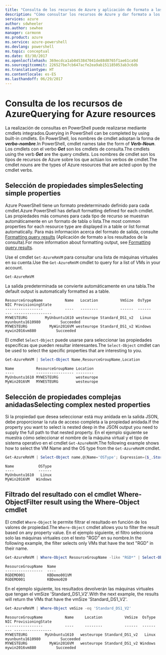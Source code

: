 ```yaml
---
title: "Consulta de los recursos de Azure y aplicación de formato a los resultados | Microsoft Docs"
description: "Cómo consultar los recursos de Azure y dar formato a los resultados."
services: azure
author: sdwheeler
ms.author: sewhee
manager: carmonm
ms.product: azure
ms.service: azure-powershell
ms.devlang: powershell
ms.topic: conceptual
ms.date: 03/30/2017
ms.openlocfilehash: 369ecdca1ab0453847041de88d0765f1ae61ca9d
ms.sourcegitcommit: 226527be7cb647acfe2ea9ab151185053ab3c6db
ms.translationtype: HT
ms.contentlocale: es-ES
ms.lasthandoff: 06/29/2017
---
```

# <a name="querying-for-azure-resources"></a><span data-ttu-id="93831-103">Consulta de los recursos de Azure</span><span class="sxs-lookup"><span data-stu-id="93831-103">Querying for Azure resources</span></span>

<span data-ttu-id="93831-104">La realización de consultas en PowerShell puede realizarse mediante cmdlets integrados.</span><span class="sxs-lookup"><span data-stu-id="93831-104">Querying in PowerShell can be completed by using built-in cmdlets.</span></span> <span data-ttu-id="93831-105">En PowerShell, los nombres de cmdlet adoptan la forma de **_verbo-nombre_**.</span><span class="sxs-lookup"><span data-stu-id="93831-105">In PowerShell, cmdlet names take the form of **_Verb-Noun_**.</span></span> <span data-ttu-id="93831-106">Los cmdlets con el verbo **_Get_** son los cmdlets de consulta.</span><span class="sxs-lookup"><span data-stu-id="93831-106">The cmdlets using the verb **_Get_** are the query cmdlets.</span></span> <span data-ttu-id="93831-107">Los nombres de cmdlet son los tipos de recursos de Azure sobre los que actúan los verbos de cmdlet.</span><span class="sxs-lookup"><span data-stu-id="93831-107">The cmdlet nouns are the types of Azure resources that are acted upon by the cmdlet verbs.</span></span>


## <a name="selecting-simple-properties"></a><span data-ttu-id="93831-108">Selección de propiedades simples</span><span class="sxs-lookup"><span data-stu-id="93831-108">Selecting simple properties</span></span>

<span data-ttu-id="93831-109">Azure PowerShell tiene un formato predeterminado definido para cada cmdlet.</span><span class="sxs-lookup"><span data-stu-id="93831-109">Azure PowerShell has default formatting defined for each cmdlet.</span></span> <span data-ttu-id="93831-110">Las propiedades más comunes para cada tipo de recurso se muestran automáticamente en un formato de tabla o lista.</span><span class="sxs-lookup"><span data-stu-id="93831-110">The most common properties for each resource type are displayed in a table or list format automatically.</span></span> <span data-ttu-id="93831-111">Para más información acerca del formato de salida, consulte [Formatting query results](formatting-output.md) (Aplicación de formato a los resultados de la consulta).</span><span class="sxs-lookup"><span data-stu-id="93831-111">For more information about formatting output, see [Formatting query results](formatting-output.md).</span></span>

<span data-ttu-id="93831-112">Use el cmdlet `Get-AzureRmVM` para consultar una lista de máquinas virtuales en su cuenta.</span><span class="sxs-lookup"><span data-stu-id="93831-112">Use the `Get-AzureRmVM` cmdlet to query for a list of VMs in your account.</span></span>

```powershell
Get-AzureRmVM
```

<span data-ttu-id="93831-113">La salida predeterminada se convierte automáticamente en una tabla.</span><span class="sxs-lookup"><span data-stu-id="93831-113">The default output is automatically formatted as a table.</span></span>

```
ResourceGroupName          Name   Location          VmSize  OsType              NIC ProvisioningState
-----------------          ----   --------          ------  ------              --- -----------------
MYWESTEURG        MyUnbuntu1610 westeurope Standard_DS1_v2   Linux myunbuntu1610980         Succeeded
MYWESTEURG          MyWin2016VM westeurope Standard_DS1_v2 Windows   mywin2016vm880         Succeeded
```

<span data-ttu-id="93831-114">El cmdlet `Select-Object` puede usarse para seleccionar las propiedades específicas que pueden resultar interesantes.</span><span class="sxs-lookup"><span data-stu-id="93831-114">The `Select-Object` cmdlet can be used to select the specific properties that are interesting to you.</span></span>

```powershell
Get-AzureRmVM | Select-Object Name,ResourceGroupName,Location
```

```
Name          ResourceGroupName Location
----          ----------------- --------
MyUnbuntu1610 MYWESTEURG        westeurope
MyWin2016VM   MYWESTEURG        westeurope
```

## <a name="selecting-complex-nested-properties"></a><span data-ttu-id="93831-115">Selección de propiedades complejas anidadas</span><span class="sxs-lookup"><span data-stu-id="93831-115">Selecting complex nested properties</span></span>

<span data-ttu-id="93831-116">Si la propiedad que desea seleccionar está muy anidada en la salida JSON, debe proporcionar la ruta de acceso completa a la propiedad anidada.</span><span class="sxs-lookup"><span data-stu-id="93831-116">If the property you want to select is nested deep in the JSON output you need to supply the full path to that nested property.</span></span> <span data-ttu-id="93831-117">En el ejemplo siguiente se muestra cómo seleccionar el nombre de la máquina virtual y el tipo de sistema operativo en el cmdlet `Get-AzureRmVM`.</span><span class="sxs-lookup"><span data-stu-id="93831-117">The following example shows how to select the VM Name and the OS type from the `Get-AzureRmVM` cmdlet.</span></span>

```powershell
Get-AzureRmVM | Select-Object name,@{Name='OSType'; Expression={$_.StorageProfile.OSDisk.OSType}}
```

```
Name           OSType
----           ------
MyUnbuntu1610   Linux
MyWin2016VM   Windows
```

## <a name="filter-result-using-the-where-object-cmdlet"></a><span data-ttu-id="93831-118">Filtrado del resultado con el cmdlet Where-Object</span><span class="sxs-lookup"><span data-stu-id="93831-118">Filter result using the Where-Object cmdlet</span></span>

<span data-ttu-id="93831-119">El cmdlet `Where-Object` le permite filtrar el resultado en función de los valores de propiedad.</span><span class="sxs-lookup"><span data-stu-id="93831-119">The `Where-Object` cmdlet allows you to filter the result based on any property value.</span></span> <span data-ttu-id="93831-120">En el ejemplo siguiente, el filtro selecciona solo las máquinas virtuales con el texto "RGD" en su nombre.</span><span class="sxs-lookup"><span data-stu-id="93831-120">In the following example, the filter selects only VMs that have the text "RGD" in their name.</span></span>

```powershell
Get-AzureRmVM | Where-Object ResourceGroupName -like "RGD*" | Select-Object ResourceGroupName,Name
```

```
ResourceGroupName  Name
-----------------  ----
RGDEMO001          KBDemo001VM
RGDEMO001          KBDemo020
```

<span data-ttu-id="93831-121">En el ejemplo siguiente, los resultados devolverán las máquinas virtuales que tengan el vmSize 'Standard_DS1_V2'.</span><span class="sxs-lookup"><span data-stu-id="93831-121">With the next example, the results will return the VMs that have the vmSize 'Standard_DS1_V2'.</span></span>

```powershell
Get-AzureRmVM | Where-Object vmSize -eq 'Standard_DS1_V2'
```

```
ResourceGroupName          Name     Location          VmSize  OsType              NIC ProvisioningState
-----------------          ----     --------          ------  ------              --- -----------------
MYWESTEURG        MyUnbuntu1610   westeurope Standard_DS1_v2   Linux myunbuntu1610980         Succeeded
MYWESTEURG          MyWin2016VM   westeurope Standard_DS1_v2 Windows   mywin2016vm880         Succeeded
```